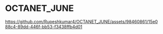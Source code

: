 # OCTANET_JUNE

https://github.com/Rupeshkumar4/OCTANET_JUNE/assets/98460861/15e088c4-89dd-446f-bb53-f3438ffb4d01

